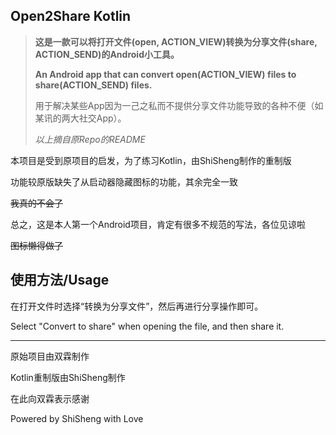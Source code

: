 ## Open2Share Kotlin

> **这是一款可以将打开文件(open, ACTION_VIEW)转换为分享文件(share, ACTION_SEND)的Android小工具。**
>
> **An Android app that can convert open(ACTION_VIEW) files to share(ACTION_SEND) files.**
>
> 用于解决某些App因为一己之私而不提供分享文件功能导致的各种不便（如某讯的两大社交App）。
>
>
> _以上摘自原Repo的README_

本项目是受到原项目的启发，为了练习Kotlin，由ShiSheng制作的重制版

功能较原版缺失了从启动器隐藏图标的功能，其余完全一致

~~我真的不会了~~

总之，这是本人第一个Android项目，肯定有很多不规范的写法，各位见谅啦

~~图标懒得做了~~

## 使用方法/Usage

在打开文件时选择“转换为分享文件”，然后再进行分享操作即可。

Select "Convert to share" when opening the file, and then share it.

---

原始项目由双霖制作

Kotlin重制版由ShiSheng制作

在此向双霖表示感谢

Powered by ShiSheng with Love